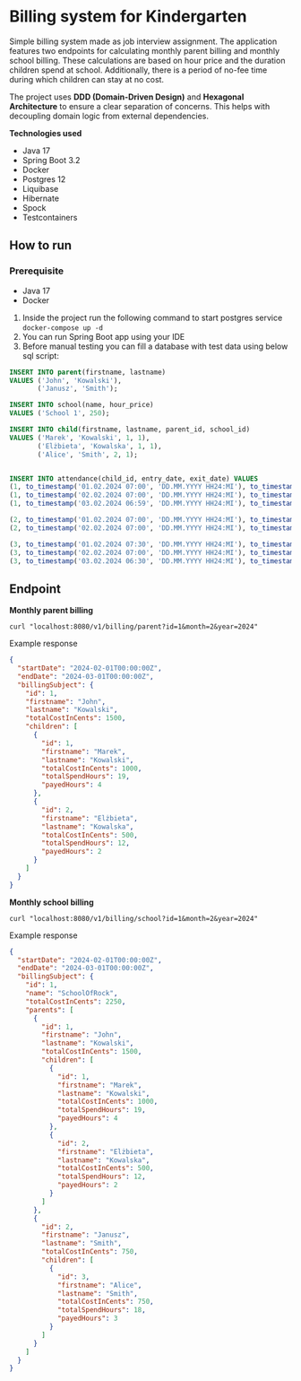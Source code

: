 # Billing system for Kindergarten

Simple billing system made as job interview assignment.
The application features two endpoints for calculating monthly parent billing and monthly school billing. These calculations are based on hour price and the duration children spend at school.
Additionally, there is a period of no-fee time during which children can stay at no cost.

The project uses **DDD (Domain-Driven Design)** and **Hexagonal Architecture** to ensure a clear separation of concerns. This helps with decoupling domain logic from external dependencies.

**Technologies used**
* Java 17
* Spring Boot 3.2
* Docker
* Postgres 12
* Liquibase
* Hibernate
* Spock
* Testcontainers

## How to run
### Prerequisite
* Java 17
* Docker

1. Inside the project run the following command to start postgres service `docker-compose up -d`
2. You can run Spring Boot app using your IDE
3. Before manual testing you can fill a database with test data using below sql script:
``` sql
INSERT INTO parent(firstname, lastname)
VALUES ('John', 'Kowalski'),
       ('Janusz', 'Smith');

INSERT INTO school(name, hour_price)
VALUES ('School 1', 250);

INSERT INTO child(firstname, lastname, parent_id, school_id)
VALUES ('Marek', 'Kowalski', 1, 1),
       ('Elżbieta', 'Kowalska', 1, 1),
       ('Alice', 'Smith', 2, 1);


INSERT INTO attendance(child_id, entry_date, exit_date) VALUES
(1, to_timestamp('01.02.2024 07:00', 'DD.MM.YYYY HH24:MI'), to_timestamp('01.02.2024 12:00', 'DD.MM.YYYY HH24:MI')),
(1, to_timestamp('02.02.2024 07:00', 'DD.MM.YYYY HH24:MI'), to_timestamp('02.02.2024 14:00', 'DD.MM.YYYY HH24:MI')),
(1, to_timestamp('03.02.2024 06:59', 'DD.MM.YYYY HH24:MI'), to_timestamp('03.02.2024 12:01', 'DD.MM.YYYY HH24:MI')),

(2, to_timestamp('01.02.2024 07:00', 'DD.MM.YYYY HH24:MI'), to_timestamp('01.02.2024 12:00', 'DD.MM.YYYY HH24:MI')),
(2, to_timestamp('02.02.2024 07:00', 'DD.MM.YYYY HH24:MI'), to_timestamp('02.02.2024 14:00', 'DD.MM.YYYY HH24:MI')),

(3, to_timestamp('01.02.2024 07:30', 'DD.MM.YYYY HH24:MI'), to_timestamp('01.02.2024 12:00', 'DD.MM.YYYY HH24:MI')),
(3, to_timestamp('02.02.2024 07:00', 'DD.MM.YYYY HH24:MI'), to_timestamp('02.02.2024 12:59', 'DD.MM.YYYY HH24:MI')),
(3, to_timestamp('03.02.2024 06:30', 'DD.MM.YYYY HH24:MI'), to_timestamp('03.02.2024 12:30', 'DD.MM.YYYY HH24:MI'));
```

## Endpoint
**Monthly parent billing**

` curl "localhost:8080/v1/billing/parent?id=1&month=2&year=2024" `

Example response
``` json
{
  "startDate": "2024-02-01T00:00:00Z",
  "endDate": "2024-03-01T00:00:00Z",
  "billingSubject": {
    "id": 1,
    "firstname": "John",
    "lastname": "Kowalski",
    "totalCostInCents": 1500,
    "children": [
      {
        "id": 1,
        "firstname": "Marek",
        "lastname": "Kowalski",
        "totalCostInCents": 1000,
        "totalSpendHours": 19,
        "payedHours": 4
      },
      {
        "id": 2,
        "firstname": "Elżbieta",
        "lastname": "Kowalska",
        "totalCostInCents": 500,
        "totalSpendHours": 12,
        "payedHours": 2
      }
    ]
  }
}
```

**Monthly school billing**

` curl "localhost:8080/v1/billing/school?id=1&month=2&year=2024" `

Example response
``` json
{
  "startDate": "2024-02-01T00:00:00Z",
  "endDate": "2024-03-01T00:00:00Z",
  "billingSubject": {
    "id": 1,
    "name": "SchoolOfRock",
    "totalCostInCents": 2250,
    "parents": [
      {
        "id": 1,
        "firstname": "John",
        "lastname": "Kowalski",
        "totalCostInCents": 1500,
        "children": [
          {
            "id": 1,
            "firstname": "Marek",
            "lastname": "Kowalski",
            "totalCostInCents": 1000,
            "totalSpendHours": 19,
            "payedHours": 4
          },
          {
            "id": 2,
            "firstname": "Elżbieta",
            "lastname": "Kowalska",
            "totalCostInCents": 500,
            "totalSpendHours": 12,
            "payedHours": 2
          }
        ]
      },
      {
        "id": 2,
        "firstname": "Janusz",
        "lastname": "Smith",
        "totalCostInCents": 750,
        "children": [
          {
            "id": 3,
            "firstname": "Alice",
            "lastname": "Smith",
            "totalCostInCents": 750,
            "totalSpendHours": 18,
            "payedHours": 3
          }
        ]
      }
    ]
  }
}
```
